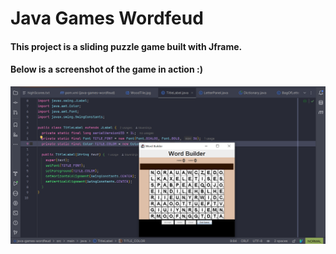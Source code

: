 # Java Games Wordfeud

#### This project is a sliding puzzle game built with Jframe.

#### Below is a screenshot of the game in action :)

![Java Games Wordfeud](./java-games-wordfeud.png)
